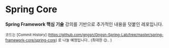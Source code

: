 # Spring Core

**Spring Framework 핵심 기술** 강의를 기반으로 추가적인 내용을 덧붙인 레포입니다.

<small> 코드는 [Commit History] (https://github.com/gngsn/Gngsn-Spring-Lab/tree/master/spring-framework-core/spring-core) 로 나눌 예정입니다.. (최대한 😉.. ) </small>

<br/>


